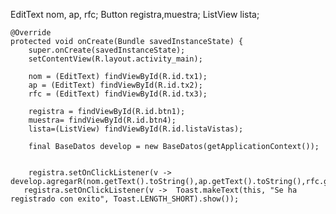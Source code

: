    EditText nom, ap, rfc;
    Button registra,muestra;
    ListView lista;



    @Override
    protected void onCreate(Bundle savedInstanceState) {
        super.onCreate(savedInstanceState);
        setContentView(R.layout.activity_main);

        nom = (EditText) findViewById(R.id.tx1);
        ap = (EditText) findViewById(R.id.tx2);
        rfc = (EditText) findViewById(R.id.tx3);

        registra = findViewById(R.id.btn1);
        muestra= findViewById(R.id.btn4);
        lista=(ListView) findViewById(R.id.listaVistas);

        final BaseDatos develop = new BaseDatos(getApplicationContext());


        registra.setOnClickListener(v -> develop.agregarR(nom.getText().toString(),ap.getText().toString(),rfc.getText().toString()));
       registra.setOnClickListener(v ->  Toast.makeText(this, "Se ha registrado con exito", Toast.LENGTH_SHORT).show());

   
